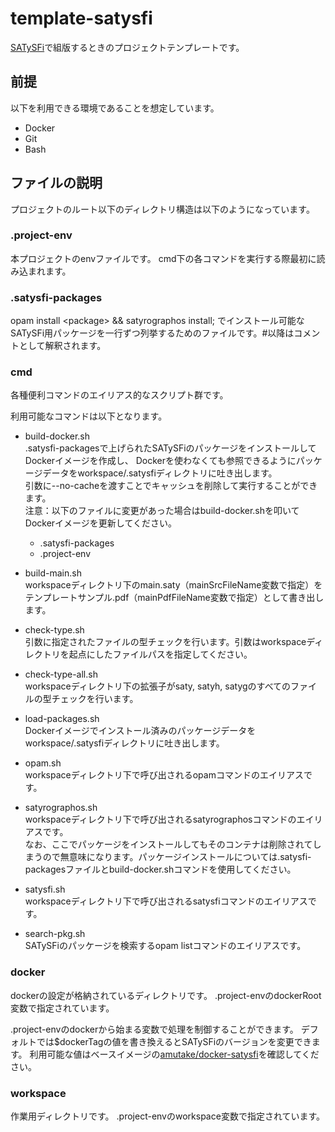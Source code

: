 # template-satysfi
[SATySFi](https://github.com/gfngfn/SATySFi)で組版するときのプロジェクトテンプレートです。

## 前提
以下を利用できる環境であることを想定しています。

* Docker
* Git
* Bash

## ファイルの説明
プロジェクトのルート以下のディレクトリ構造は以下のようになっています。
### .project-env
本プロジェクトのenvファイルです。
cmd下の各コマンドを実行する際最初に読み込まれます。

### .satysfi-packages
opam install \<package\> && satyrographos install;
でインストール可能なSATySFi用パッケージを一行ずつ列挙するためのファイルです。#以降はコメントとして解釈されます。

### cmd
各種便利コマンドのエイリアス的なスクリプト群です。

利用可能なコマンドは以下となります。

* build-docker.sh<br/>.satysfi-packagesで上げられたSATySFiのパッケージをインストールしてDockerイメージを作成し、
Dockerを使わなくても参照できるようにパッケージデータをworkspace/.satysfiディレクトリに吐き出します。<br/>
引数に--no-cacheを渡すことでキャッシュを削除して実行することができます。<br/>
注意：以下のファイルに変更があった場合はbuild-docker.shを叩いてDockerイメージを更新してください。
    * .satysfi-packages
    * .project-env

* build-main.sh<br/>workspaceディレクトリ下のmain.saty（mainSrcFileName変数で指定）をテンプレートサンプル.pdf（mainPdfFileName変数で指定）として書き出します。
* check-type.sh<br/>引数に指定されたファイルの型チェックを行います。引数はworkspaceディレクトリを起点にしたファイルパスを指定してください。
* check-type-all.sh<br/>workspaceディレクトリ下の拡張子がsaty, satyh, satygのすべてのファイルの型チェックを行います。
* load-packages.sh<br/>Dockerイメージでインストール済みのパッケージデータをworkspace/.satysfiディレクトリに吐き出します。
* opam.sh<br/>workspaceディレクトリ下で呼び出されるopamコマンドのエイリアスです。
* satyrographos.sh<br/>workspaceディレクトリ下で呼び出されるsatyrographosコマンドのエイリアスです。<br/>
なお、ここでパッケージをインストールしてもそのコンテナは削除されてしまうので無意味になります。パッケージインストールについては.satysfi-packagesファイルとbuild-docker.shコマンドを使用してください。
* satysfi.sh<br/>workspaceディレクトリ下で呼び出されるsatysfiコマンドのエイリアスです。
* search-pkg.sh<br/>SATySFiのパッケージを検索するopam listコマンドのエイリアスです。

### docker
dockerの設定が格納されているディレクトリです。
.project-envのdockerRoot変数で指定されています。

.project-envのdockerから始まる変数で処理を制御することができます。
デフォルトでは$dockerTagの値を書き換えるとSATySFiのバージョンを変更できます。
利用可能な値はベースイメージの[amutake/docker-satysfi](https://github.com/amutake/docker-satysfi)を確認してください。

### workspace
作業用ディレクトリです。
.project-envのworkspace変数で指定されています。
